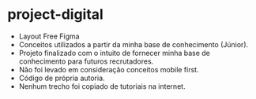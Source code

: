 # project-digital
- Layout Free Figma
- Conceitos utilizados a partir da minha base de conhecimento (Júnior).
- Projeto finalizado com o intuito de fornecer minha base de conhecimento para futuros recrutadores.
- Não foi levado em consideração conceitos mobile first.
- Código de própria autoria.
- Nenhum trecho foi copiado de tutoriais na internet.
